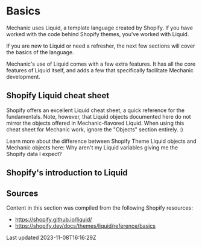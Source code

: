 # Basics

Mechanic uses Liquid, a template language created by Shopify. If you have worked with the code behind Shopify themes, you've worked with Liquid.

If you are new to Liquid or need a refresher, the next few sections will cover the basics of the language.

Mechanic's use of Liquid comes with a few extra features. It has all the core features of Liquid itself, and adds a few that specifically facilitate Mechanic development.

## Shopify Liquid cheat sheet

Shopify offers an excellent Liquid cheat sheet, a quick reference for the fundamentals. Note, however, that Liquid objects documented here do not mirror the objects offered in Mechanic-flavored Liquid. When using this cheat sheet for Mechanic work, ignore the "Objects" section entirely. :)

Learn more about the difference between Shopify Theme Liquid objects and Mechanic objects here: Why aren't my Liquid variables giving me the Shopify data I expect?

## Shopify's introduction to Liquid

## Sources

Content in this section was compiled from the following Shopify resources:

- https://shopify.github.io/liquid/
- https://shopify.dev/docs/themes/liquid/reference/basics

Last updated 2023-11-08T16:16:29Z